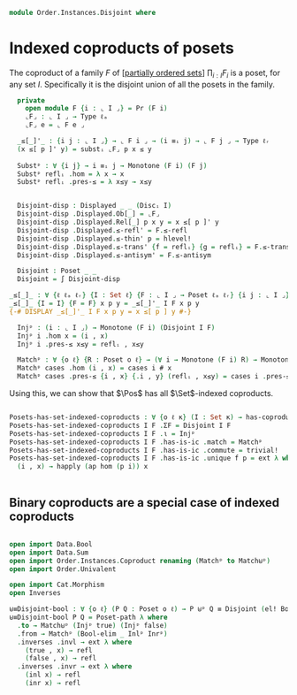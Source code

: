 <!--
```agda
open import Cat.Prelude

open import Order.Base
open import Order.Displayed
open import Order.Instances.Discrete
open import Data.Id.Base
open import Cat.Diagram.Coproduct.Indexed

import Order.Reasoning as Pr
open Indexed-coproduct
open is-indexed-coproduct

```
-->

```agda
module Order.Instances.Disjoint where
```

# Indexed coproducts of posets

The coproduct of a family $F$ of [[partially ordered sets]] $\prod_{i : I} F_i$ is a
poset, for any set $I$. Specifically it is the disjoint union of all the
posets in the family.

[partially ordered sets]: Order.Base.html

<!--
```agda
module _ {ℓ ℓₐ ℓᵣ} (I : Set ℓ) (F : ⌞ I ⌟ → Poset ℓₐ ℓᵣ) where
```
-->

```agda
  private
    open module F {i : ⌞ I ⌟} = Pr (F i)
    ⌞F⌟ : ⌞ I ⌟ → Type ℓₐ
    ⌞F⌟ e = ⌞ F e ⌟

  _≤[_]'_ : {i j : ⌞ I ⌟} → ⌞ F i ⌟ → (i ≡ᵢ j) → ⌞ F j ⌟ → Type ℓᵣ
  (x ≤[ p ]' y) = substᵢ ⌞F⌟ p x ≤ y
  
  Substᵖ : ∀ {i j} → i ≡ᵢ j → Monotone (F i) (F j)
  Substᵖ reflᵢ .hom = λ x → x
  Substᵖ reflᵢ .pres-≤ = λ x≤y → x≤y


  Disjoint-disp : Displayed _ _ (Discᵢ I)
  Disjoint-disp .Displayed.Ob[_] = ⌞F⌟
  Disjoint-disp .Displayed.Rel[_] p x y = x ≤[ p ]' y
  Disjoint-disp .Displayed.≤-refl' = F.≤-refl
  Disjoint-disp .Displayed.≤-thin' p = hlevel!
  Disjoint-disp .Displayed.≤-trans' {f = reflᵢ} {g = reflᵢ} = F.≤-trans
  Disjoint-disp .Displayed.≤-antisym' = F.≤-antisym

  Disjoint : Poset _ _
  Disjoint = ∫ Disjoint-disp

_≤[_]_ : ∀ {ℓ ℓₐ ℓᵣ} {I : Set ℓ} {F : ⌞ I ⌟ → Poset ℓₐ ℓᵣ} {i j : ⌞ I ⌟} → ⌞ F i ⌟ → (i ≡ᵢ j) → ⌞ F j ⌟ → Type ℓᵣ
_≤[_]_ {I = I} {F = F} x p y = _≤[_]'_ I F x p y
{-# DISPLAY _≤[_]'_ I F x p y = x ≤[ p ] y #-}
```

<!--
```agda
module _ {ℓ ℓₐ ℓᵣ} {I : Set ℓ} {F : ⌞ I ⌟ → Poset ℓₐ ℓᵣ} where
  private 
    
    open module F {i : ⌞ I ⌟} = Pr (F i)
    
    ⌞F⌟ : ⌞ I ⌟ → Type ℓₐ
    ⌞F⌟ e = ⌞ F e ⌟
```
-->

```agda
  Injᵖ : (i : ⌞ I ⌟) → Monotone (F i) (Disjoint I F)
  Injᵖ i .hom x = (i , x)
  Injᵖ i .pres-≤ x≤y = reflᵢ , x≤y

  Matchᵖ : ∀ {o ℓ} {R : Poset o ℓ} → (∀ i → Monotone (F i) R) → Monotone (Disjoint I F) R
  Matchᵖ cases .hom (i , x) = cases i # x
  Matchᵖ cases .pres-≤ {i , x} {.i , y} (reflᵢ , x≤y) = cases i .pres-≤ x≤y
```

Using this, we can show that $\Pos$ has all $\Set$-indexed coproducts.

```agda

Posets-has-set-indexed-coproducts : ∀ {o ℓ κ} (I : Set κ) → has-coproducts-indexed-by (Posets (o ⊔ κ) (ℓ ⊔ κ)) ⌞ I ⌟
Posets-has-set-indexed-coproducts I F .ΣF = Disjoint I F
Posets-has-set-indexed-coproducts I F .ι = Injᵖ
Posets-has-set-indexed-coproducts I F .has-is-ic .match = Matchᵖ
Posets-has-set-indexed-coproducts I F .has-is-ic .commute = trivial!
Posets-has-set-indexed-coproducts I F .has-is-ic .unique f p = ext λ where
  (i , x) → happly (ap hom (p i)) x
  
```
## Binary coproducts are a special case of indexed coproducts

```agda

open import Data.Bool
open import Data.Sum
open import Order.Instances.Coproduct renaming (Matchᵖ to Match⊎ᵖ)
open import Order.Univalent

open import Cat.Morphism
open Inverses

⊎≡Disjoint-bool : ∀ {o ℓ} (P Q : Poset o ℓ) → P ⊎ᵖ Q ≡ Disjoint (el! Bool) (if_then P else Q)
⊎≡Disjoint-bool P Q = Poset-path λ where 
  .to → Match⊎ᵖ (Injᵖ true) (Injᵖ false)
  .from → Matchᵖ (Bool-elim _ Inlᵖ Inrᵖ)
  .inverses .invl → ext λ where 
    (true , x) → refl
    (false , x) → refl
  .inverses .invr → ext λ where 
    (inl x) → refl
    (inr x) → refl
```
